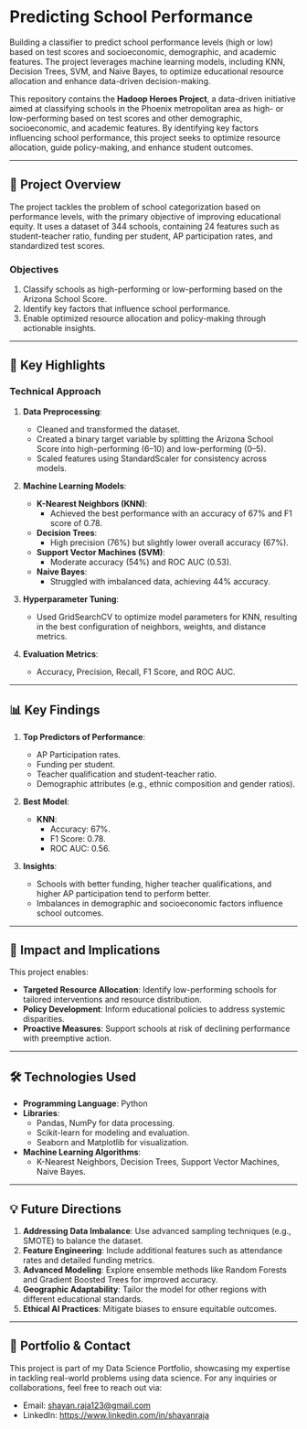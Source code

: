 # Predicting School Performance

Building a classifier to predict school performance levels (high or low) based on test scores and socioeconomic, demographic, and academic features. The project leverages machine learning models, including KNN, Decision Trees, SVM, and Naive Bayes, to optimize educational resource allocation and enhance data-driven decision-making.

This repository contains the **Hadoop Heroes Project**, a data-driven initiative aimed at classifying schools in the Phoenix metropolitan area as high- or low-performing based on test scores and other demographic, socioeconomic, and academic features. By identifying key factors influencing school performance, this project seeks to optimize resource allocation, guide policy-making, and enhance student outcomes.

---

## 📜 **Project Overview**

The project tackles the problem of school categorization based on performance levels, with the primary objective of improving educational equity. It uses a dataset of 344 schools, containing 24 features such as student-teacher ratio, funding per student, AP participation rates, and standardized test scores.

### **Objectives**
1. Classify schools as high-performing or low-performing based on the Arizona School Score.
2. Identify key factors that influence school performance.
3. Enable optimized resource allocation and policy-making through actionable insights.

---

## 🚀 **Key Highlights**

### **Technical Approach**
1. **Data Preprocessing**:
   - Cleaned and transformed the dataset.
   - Created a binary target variable by splitting the Arizona School Score into high-performing (6–10) and low-performing (0–5).
   - Scaled features using StandardScaler for consistency across models.

2. **Machine Learning Models**:
   - **K-Nearest Neighbors (KNN)**:
     - Achieved the best performance with an accuracy of 67% and F1 score of 0.78.
   - **Decision Trees**:
     - High precision (76%) but slightly lower overall accuracy (67%).
   - **Support Vector Machines (SVM)**:
     - Moderate accuracy (54%) and ROC AUC (0.53).
   - **Naive Bayes**:
     - Struggled with imbalanced data, achieving 44% accuracy.

3. **Hyperparameter Tuning**:
   - Used GridSearchCV to optimize model parameters for KNN, resulting in the best configuration of neighbors, weights, and distance metrics.

4. **Evaluation Metrics**:
   - Accuracy, Precision, Recall, F1 Score, and ROC AUC.

---

## 📊 **Key Findings**

1. **Top Predictors of Performance**:
   - AP Participation rates.
   - Funding per student.
   - Teacher qualification and student-teacher ratio.
   - Demographic attributes (e.g., ethnic composition and gender ratios).

2. **Best Model**:
   - **KNN**:
     - Accuracy: 67%.
     - F1 Score: 0.78.
     - ROC AUC: 0.56.

3. **Insights**:
   - Schools with better funding, higher teacher qualifications, and higher AP participation tend to perform better.
   - Imbalances in demographic and socioeconomic factors influence school outcomes.

---

## 🌟 **Impact and Implications**

This project enables:
- **Targeted Resource Allocation**: Identify low-performing schools for tailored interventions and resource distribution.
- **Policy Development**: Inform educational policies to address systemic disparities.
- **Proactive Measures**: Support schools at risk of declining performance with preemptive action.

---

## 🛠️ **Technologies Used**

- **Programming Language**: Python
- **Libraries**: 
  - Pandas, NumPy for data processing.
  - Scikit-learn for modeling and evaluation.
  - Seaborn and Matplotlib for visualization.
- **Machine Learning Algorithms**: 
  - K-Nearest Neighbors, Decision Trees, Support Vector Machines, Naive Bayes.

---

## 💡 Future Directions
1.	**Addressing Data Imbalance**:
Use advanced sampling techniques (e.g., SMOTE) to balance the dataset.
2.	**Feature Engineering**:
Include additional features such as attendance rates and detailed funding metrics.
3.	**Advanced Modeling**:
Explore ensemble methods like Random Forests and Gradient Boosted Trees for improved accuracy.
4.	**Geographic Adaptability**:
Tailor the model for other regions with different educational standards.
5.	**Ethical AI Practices**:
Mitigate biases to ensure equitable outcomes.

---

## 🔗 **Portfolio & Contact**

This project is part of my Data Science Portfolio, showcasing my expertise in tackling real-world problems using data science. For any inquiries or collaborations, feel free to reach out via:
-	Email: shayan.raja123@gmail.com
- LinkedIn: https://www.linkedin.com/in/shayanraja
